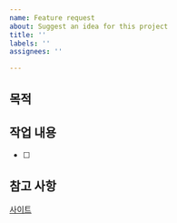```yaml
---
name: Feature request
about: Suggest an idea for this project
title: ''
labels: ''
assignees: ''

---
```


## 목적
> 
## 작업 내용
- [ ]
## 참고 사항 
[사이트](url)
